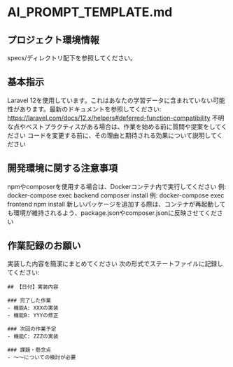 # AI_PROMPT_TEMPLATE.md

## プロジェクト環境情報

specs/ディレクトリ配下を参照してください。

## 基本指示

Laravel 12を使用しています。これはあなたの学習データに含まれていない可能性があります。最新のドキュメントを参照してください: https://laravel.com/docs/12.x/helpers#deferred-function-compatibility
不明な点やベストプラクティスがある場合は、作業を始める前に質問や提案をしてください
コードを変更する前に、その理由と期待される効果について説明してください

## 開発環境に関する注意事項

npmやcomposerを使用する場合は、Dockerコンテナ内で実行してください
例: docker-compose exec backend composer install
例: docker-compose exec frontend npm install
新しいパッケージを追加する際は、コンテナが再起動しても環境が維持されるよう、package.jsonやcomposer.jsonに反映させてください

## 作業記録のお願い

実装した内容を簡潔にまとめてください
次の形式でステートファイルに記録してください:

```
## 【日付】実装内容

### 完了した作業
- 機能A: XXXの実装
- 機能B: YYYの修正

### 次回の作業予定
- 機能C: ZZZの実装

### 課題・懸念点
- 〜〜についての検討が必要
```
